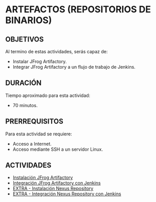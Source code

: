 # ARTEFACTOS (REPOSITORIOS DE BINARIOS)

## OBJETIVOS

Al termino de estas actividades, serás capaz de:

- Instalar JFrog Artifactory.
- Integrar JFrog Artifactory a un flujo de trabajo de Jenkins.

## DURACIÓN

Tiempo aproximado para esta actividad:

- 70 minutos.

## PRERREQUISITOS

Para esta actividad se requiere:

- Acceso a Internet.
- Acceso mediante SSH a un servidor Linux.

## ACTIVIDADES

- [Instalación JFrog Artifactory](a01.md)
- [Integración JFrog Artifactory con Jenkins](a02.md)
- [EXTRA - Instalación Nexus Repository](a03.md)
- [EXTRA - Integración Nexus Repository con Jenkins](a04.md)

